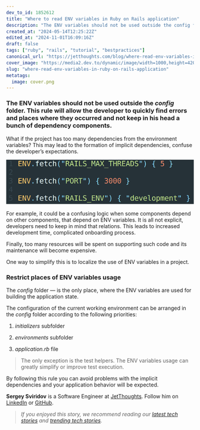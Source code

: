 ```yaml
---
dev_to_id: 1852612
title: "Where to read ENV variables in Ruby on Rails application"
description: "The ENV variables should not be used outside the config folder. This rule will allow the..."
created_at: "2024-05-14T12:25:22Z"
edited_at: "2024-11-01T16:09:16Z"
draft: false
tags: ["ruby", "rails", "tutorial", "bestpractices"]
canonical_url: "https://jetthoughts.com/blog/where-read-env-variables-in-ruby-on-rails-application/"
cover_image: "https://media2.dev.to/dynamic/image/width=1000,height=420,fit=cover,gravity=auto,format=auto/https%3A%2F%2Fraw.githubusercontent.com%2Fjetthoughts%2Fjetthoughts.github.io%2Fmaster%2Fstatic%2Fassets%2Fimg%2Fblog%2Fwhere-read-env-variables-in-ruby-on-rails-application%2Ffile_0.png"
slug: "where-read-env-variables-in-ruby-on-rails-application"
metatags:
  image: cover.png
---
```


### The ENV variables should not be used outside the *config* folder. This rule will allow the developer to quickly find errors and places where they occurred and not keep in his head a bunch of dependency components.

What if the project has too many dependencies from the environment variables? This may lead to the formation of implicit dependencies, confuse the developer’s expectations.

![](file_0.png)

For example, it could be a confusing logic when some components depend on other components, that depend on ENV variables. It is all not explicit, developers need to keep in mind that relations. This leads to increased development time, complicated onboarding process.

Finally, too many resources will be spent on supporting such code and its maintenance will become expensive.

One way to simplify this is to localize the use of ENV variables in a project.

### Restrict places of ENV variables usage

The *config* folder — is the only place, where the ENV variables are used for building the application state.

The configuration of the current working environment can be arranged in the *config* folder according to the following priorities:

 1. *initializers* subfolder

 2. *environments* subfolder

 3. *application.rb* file
>  The only exception is the test helpers. The ENV variables usage can greatly simplify or improve test execution.

By following this rule you can avoid problems with the implicit dependencies and your application behavior will be expected.

**Sergey Sviridov** is a Software Engineer at [JetThoughts](https://www.jetthoughts.com/). Follow him on [LinkedIn](https://www.linkedin.com/in/sergey-sviridov-83007199) or [GitHub](https://github.com/SviridovSV).
>  *If you enjoyed this story, we recommend reading our [latest tech stories](https://jtway.co/latest) and [trending tech stories](https://jtway.co/trending).*
